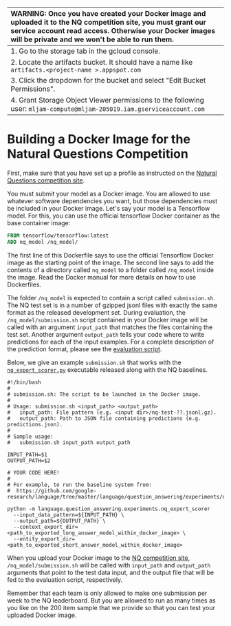 |WARNING: Once you have created your Docker image and uploaded it to the NQ competition site, you must  grant our service account read access. Otherwise your Docker images will be private and we won't be able to run them. |
| :--- |
| 1. Go to the storage tab in the gcloud console. |
| 2. Locate the artifacts bucket. It should have a name like `artifacts.<project-name >.appspot.com` |
| 3. Click the dropdown for the bucket and select "Edit Bucket Permissions". |
| 4. Grant Storage Object Viewer permissions to the following user: `mljam-compute@mljam-205019.iam.gserviceaccount.com` |

# Building a Docker Image for the Natural Questions Competition
First, make sure that you have set up a profile as instructed on the
[Natural Questions competition site](http://ai.google.com/research/NaturalQuestions/competition).

You must submit your model as a Docker image. You are allowed to use whatever
software dependencies you want, but those dependencies must be included in your
Docker image. Let's say your model is a Tensorflow model. For this, you can use
the official tensorflow Docker container as the base container image:

```dockerfile
FROM tensorflow/tensorflow:latest
ADD nq_model /nq_model/
```

The first line of this Dockerfile says to use the official Tensorflow Docker
image as the starting point of the image. The second line says to add the
contents of a directory called `nq_model` to a folder called
`/nq_model` inside the image. Read the Docker manual for more details
on how to use Dockerfiles.

The folder `/nq_model` is expected to contain a script called
`submission.sh`. The NQ test set is in a number of gzipped jsonl files
with exactly the same format as the released development set. During
evaluation, the `/nq_model/submission.sh` script contained in
your Docker image will be called with an argument `input_path` that
matches the files containing the test set. Another argument `output_path`
tells your code where to write predictions for each of the input examples.
For a complete description of the prediction format, please see the
[evaluation script](nq_eval.py).

Below, we give an example `submission.sh` that works with the
[`nq_export_scorer.py`](https://github.com/google-research/language/tree/master/language/question_answering/experiments/nq_export_scorer.py)
 executable released along with the NQ baselines.

```shell
#!/bin/bash
#
# submission.sh: The script to be launched in the Docker image.
#
# Usage: submission.sh <input_path> <output_path>
#   input_path: File pattern (e.g. <input dir>/nq-test-??.jsonl.gz).
#   output_path: Path to JSON file containing predictions (e.g. predictions.json).
#
# Sample usage:
#   submission.sh input_path output_path

INPUT_PATH=$1
OUTPUT_PATH=$2

# YOUR CODE HERE!
#
# For example, to run the baseline system from:
#  https://github.com/google-research/language/tree/master/language/question_answering/experiments/nq_export_scorer.py)

python -m language.question_answering.experiments.nq_export_scorer
  --input_data_pattern=${INPUT_PATH} \
  --output_path=${OUTPUT_PATH} \
  --context_export_dir=<path_to_exported_long_answer_model_within_docker_image> \
  --entity_export_dir=<path_to_exported_short_answer_model_within_docker_image>
```

When you upload your Docker image to the
[NQ competition site](http://ai.google.com/research/NaturalQuestions/competition),
`/nq_model/submission.sh` will be called with `input_path` and
`output_path` arguments that point to the test data input, and the output
file that will be fed to the evaluation script, respectively.

Remember that each team is only allowed to make one submission per week to the
NQ leaderboard. But you are allowed to run as many times as you like on
the 200 item sample that we provide so that you can test your uploaded Docker
image.
